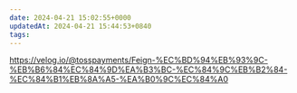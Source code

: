 ```yaml
---
date: 2024-04-21 15:02:55+0000
updatedAt: 2024-04-21 15:44:53+0840
tags: 
---
```

https://velog.io/@tosspayments/Feign-%EC%BD%94%EB%93%9C-%EB%B6%84%EC%84%9D%EA%B3%BC-%EC%84%9C%EB%B2%84-%EC%84%B1%EB%8A%A5-%EA%B0%9C%EC%84%A0